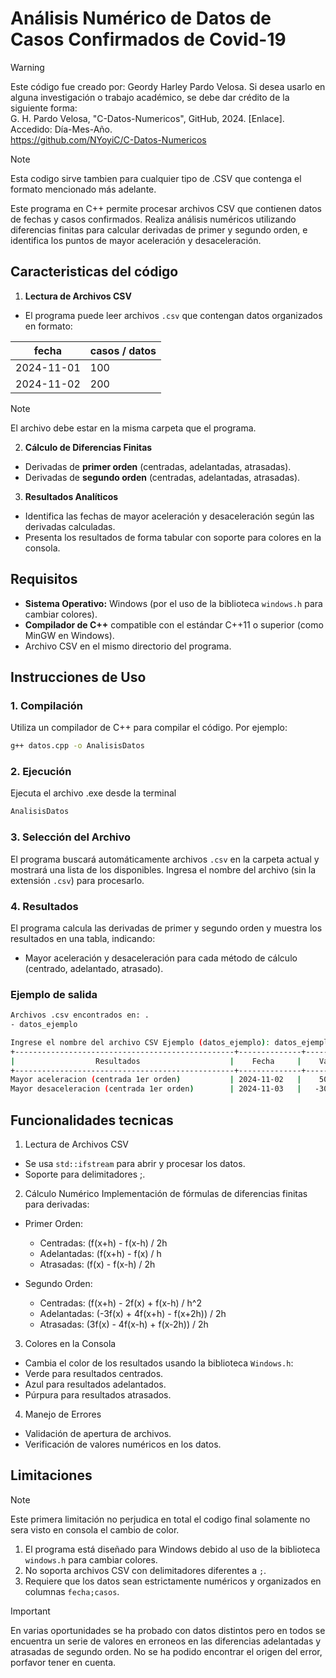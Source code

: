 # Análisis Numérico de Datos de Casos Confirmados de Covid-19

> [!WARNING]  
> Este código fue creado por: Geordy Harley Pardo Velosa. Si desea usarlo en alguna investigación o trabajo académico, se debe dar crédito de la siguiente forma:  
> G. H. Pardo Velosa, "C-Datos-Numericos", GitHub, 2024. [Enlace]. Accedido: Día-Mes-Año.  
> https://github.com/NYoyiC/C-Datos-Numericos


> [!NOTE]
>Esta codigo sirve tambien para cualquier tipo de .CSV que contenga el formato mencionado más adelante.

<p>
Este programa en C++ permite procesar archivos CSV que contienen datos de fechas y casos confirmados. Realiza análisis numéricos utilizando diferencias finitas para calcular derivadas de primer y segundo orden, e identifica los puntos de mayor aceleración y desaceleración.
</p>

## Caracteristicas del código

1. **Lectura de Archivos CSV**  
- El programa puede leer archivos `.csv` que contengan datos organizados en formato:

| fecha   | casos / datos |
| ------------- | ------------- |
| 2024-11-01 | 100  |
| 2024-11-02  | 200  |

> [!NOTE]
> El archivo debe estar en la misma carpeta que el programa.

2. **Cálculo de Diferencias Finitas**  
- Derivadas de **primer orden** (centradas, adelantadas, atrasadas).
- Derivadas de **segundo orden** (centradas, adelantadas, atrasadas).
3. **Resultados Analíticos**  
- Identifica las fechas de mayor aceleración y desaceleración según las derivadas calculadas.
- Presenta los resultados de forma tabular con soporte para colores en la consola.

## Requisitos

- **Sistema Operativo:** Windows (por el uso de la biblioteca `windows.h` para cambiar colores).
- **Compilador de C++** compatible con el estándar C++11 o superior (como MinGW en Windows).
- Archivo CSV en el mismo directorio del programa.

## Instrucciones de Uso

### 1. Compilación
Utiliza un compilador de C++ para compilar el código. Por ejemplo:
```bash
g++ datos.cpp -o AnalisisDatos
```
### 2. Ejecución
Ejecuta el archivo .exe desde la terminal
```bash
AnalisisDatos
```

### 3. Selección del Archivo
El programa buscará automáticamente archivos `.csv` en la carpeta actual y mostrará una lista de los disponibles. Ingresa el nombre del archivo (sin la extensión  `.csv`) para procesarlo.

### 4. Resultados
El programa calcula las derivadas de primer y segundo orden y muestra los resultados en una tabla, indicando:
- Mayor aceleración y desaceleración para cada método de cálculo (centrado, adelantado, atrasado).

### Ejemplo de salida

```bash
Archivos .csv encontrados en: .
- datos_ejemplo

Ingrese el nombre del archivo CSV Ejemplo (datos_ejemplo): datos_ejemplo
+-------------------------------------------------+--------------+------------+
|                  Resultados                    |    Fecha     |    Valor   |
+-------------------------------------------------+--------------+------------+
Mayor aceleracion (centrada 1er orden)           | 2024-11-02   |    50
Mayor desaceleracion (centrada 1er orden)        | 2024-11-03   |   -30
```


## Funcionalidades tecnicas

1. Lectura de Archivos CSV

- Se usa `std::ifstream` para abrir y procesar los datos.
- Soporte para delimitadores ;.

2. Cálculo Numérico
Implementación de fórmulas de diferencias finitas para derivadas:
- Primer Orden:
   - Centradas: (f(x+h) - f(x-h) / 2h
   - Adelantadas: (f(x+h) - f(x) / h
   - Atrasadas: (f(x) - f(x-h) / 2h
 
- Segundo Orden:
   - Centradas: (f(x+h) - 2f(x) + f(x-h) / h^2
   - Adelantadas: (-3f(x) + 4f(x+h) - f(x+2h)) / 2h
   - Atrasadas: (3f(x) - 4f(x-h) + f(x-2h)) / 2h

3. Colores en la Consola

- Cambia el color de los resultados usando la biblioteca  `Windows.h`:
- Verde para resultados centrados.
- Azul para resultados adelantados.
- Púrpura para resultados atrasados.

4. Manejo de Errores

- Validación de apertura de archivos.
- Verificación de valores numéricos en los datos.

## Limitaciones
> [!NOTE]
> Este primera limitación no perjudica en total el codigo final solamente no sera visto en consola el cambio de color.
1. El programa está diseñado para Windows debido al uso de la biblioteca `windows.h` para cambiar colores.
2. No soporta archivos CSV con delimitadores diferentes a `;`.
3. Requiere que los datos sean estrictamente numéricos y organizados en columnas `fecha;casos`.

> [!IMPORTANT]
> En varias oportunidades se ha probado con datos distintos pero en todos se encuentra un serie de valores en erroneos en las diferencias adelantadas y atrasadas de segundo orden. No se ha podido encontrar el origen del error, porfavor tener en cuenta.

